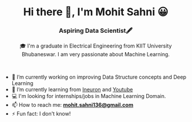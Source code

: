 <h1 align="center">Hi there 👋, I'm Mohit Sahni 😀</h1>
<h3 align="center">Aspiring Data Scientist🖋</h3>

<p align="center">🎓 I'm a graduate in Electrical Engineering from KIIT University Bhubaneswar. I am very passionate about Machine Learning. </p>

<br>

- 🔭 I’m currently working on improving Data Structure concepts and Deep Learning
- 🌱 I’m currently learning from [Ineuron](https://ineuron.ai/) and [Youtube](https://www.youtube.com/)
- 💻 I'm looking for internships/jobs in Machine Learning Domain.
- 📫 How to reach me: **mohit.sahni136@gmail.com**
- ⚡ Fun fact: I don't know!
